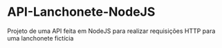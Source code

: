 # API-Lanchonete-NodeJS

Projeto de uma API feita em NodeJS para realizar requisições HTTP para uma lanchonete fictícia
